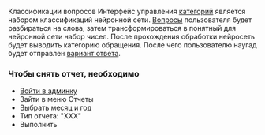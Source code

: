 Классификации вопросов
Интерфейс управления [категорий](/category) является набором классификаций нейронной сети. [Вопросы](/training) пользователя будет разбираться на слова, затем трансформироваться в понятный для нейронной сети
набор чисел. После прохождения обработки нейросеть будет выводить категорию обращения. После чего пользователю наугад будет отправлен [вариант ответа](/reply).

### Чтобы снять отчет, необходимо
* [Войти в админку](/category)
* Зайти в меню Отчеты
* Выбрать месяц и год
* Тип отчета: "ХХХ"
* Выполнить
